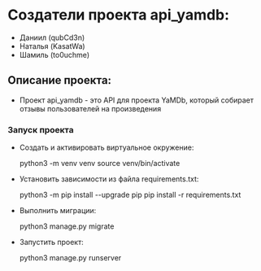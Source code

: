 # Создатели проекта api_yamdb:
- Даниил (qubCd3n)
- Наталья (KasatWa)
- Шамиль (to0uchme)

## Описание проекта:
- Проект api_yamdb - это API для проекта YaMDb, который собирает отзывы пользователей на произведения

### Запуск проекта

- Cоздать и активировать виртуальное окружение:

    python3 -m venv venv
    source venv/bin/activate

- Установить зависимости из файла requirements.txt:

    python3 -m pip install --upgrade pip
    pip install -r requirements.txt

- Выполнить миграции:

    python3 manage.py migrate

- Запустить проект:

    python3 manage.py runserver